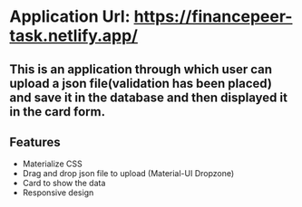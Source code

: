 # Application Url: https://financepeer-task.netlify.app/

## This is an application through which user can upload a json file(validation has been placed) and save it in the database and then displayed it in the card form.

## Features

- Materialize CSS
- Drag and drop json file to upload (Material-UI Dropzone)
- Card to show the data
- Responsive design
